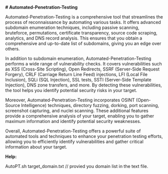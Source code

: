 **# Automated-Penetration-Testing**

Automated-Penetration-Testing is a comprehensive tool that streamlines the process of reconnaissance by automating various tasks. It offers advanced subdomain enumeration techniques, including passive scanning, bruteforce, permutations, certificate transparency, source code scraping, analytics, and DNS record analysis. This ensures that you obtain a comprehensive and up-to-date list of subdomains, giving you an edge over others.

In addition to subdomain enumeration, Automated-Penetration-Testing performs a wide range of vulnerability checks. It covers vulnerabilities such as XSS (Cross-Site Scripting), Open Redirects, SSRF (Server-Side Request Forgery), CRLF (Carriage Return Line Feed) injections, LFI (Local File Inclusion), SQLi (SQL Injection), SSL tests, SSTI (Server-Side Template Injection), DNS zone transfers, and more. By detecting these vulnerabilities, the tool helps you identify potential security risks in your target.

Moreover, Automated-Penetration-Testing incorporates OSINT (Open-Source Intelligence) techniques, directory fuzzing, dorking, port scanning, screenshot capturing, and nuclei scanning. These additional features provide a comprehensive analysis of your target, enabling you to gather maximum information and identify potential security weaknesses.

Overall, Automated-Penetration-Testing offers a powerful suite of automated tools and techniques to enhance your penetration testing efforts, allowing you to efficiently identify vulnerabilities and gather critical information about your target.

**Help:**

AutoPT.sh target_domain.txt // provied you domain list in the text file.
